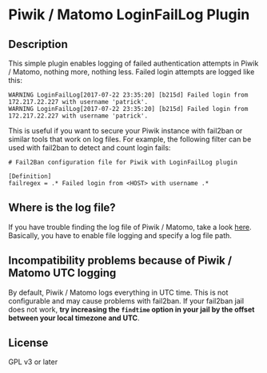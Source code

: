 # Piwik / Matomo LoginFailLog Plugin

## Description

This simple plugin enables logging of failed authentication attempts in Piwik / Matomo, nothing more, nothing less. Failed login attempts are logged like this:

```
WARNING LoginFailLog[2017-07-22 23:35:20] [b215d] Failed login from 172.217.22.227 with username 'patrick'.
WARNING LoginFailLog[2017-07-22 23:35:20] [b215d] Failed login from 172.217.22.227 with username 'patrick'.
```

This is useful if you want to secure your Piwik instance with fail2ban or similar tools that work on log files. For example, the following filter can be used with fail2ban to detect and count login fails:

```
# Fail2Ban configuration file for Piwik with LoginFailLog plugin

[Definition]
failregex = .* Failed login from <HOST> with username .*
```

## Where is the log file?

If you have trouble finding the log file of Piwik / Matomo, take a look [here](https://matomo.org/faq/troubleshooting/faq_115/). Basically, you have to enable file logging and specify a log file path.


## Incompatibility problems because of Piwik / Matomo UTC logging

By default, Piwik / Matomo logs everything in UTC time. This is not configurable and may cause problems with fail2ban. If your fail2ban jail does not work, **try increasing the `findtime` option in your jail by the offset between your local timezone and UTC**.

## License

GPL v3 or later
